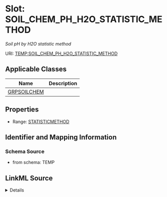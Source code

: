 # Slot: SOIL_CHEM_PH_H2O_STATISTIC_METHOD
_Soil pH by H2O statistic method_


URI: [TEMP:SOIL_CHEM_PH_H2O_STATISTIC_METHOD](https://example.org/TEMP/SOIL_CHEM_PH_H2O_STATISTIC_METHOD)



<!-- no inheritance hierarchy -->




## Applicable Classes

| Name | Description |
| --- | --- |
[GRPSOILCHEM](GRPSOILCHEM.md) | 






## Properties

* Range: [STATISTICMETHOD](STATISTICMETHOD.md)







## Identifier and Mapping Information







### Schema Source


* from schema: TEMP




## LinkML Source

<details>
```yaml
name: SOIL_CHEM_PH_H2O_STATISTIC_METHOD
description: Soil pH by H2O statistic method
from_schema: TEMP
rank: 1000
alias: SOIL_CHEM_PH_H2O_STATISTIC_METHOD
domain_of:
- GRP_SOIL_CHEM
range: STATISTIC_METHOD

```
</details>